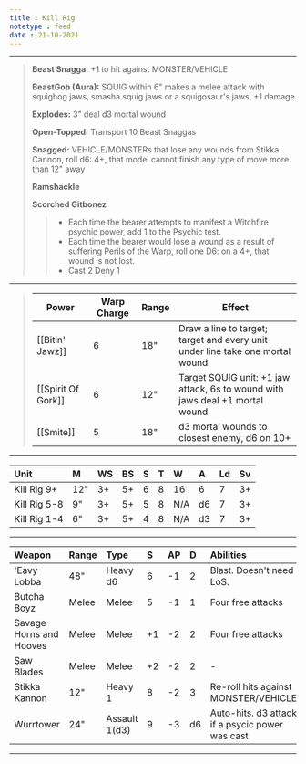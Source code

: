 ```yaml
---
title : Kill Rig
notetype : feed
date : 21-10-2021
---
```


---

> **Beast Snagga:** +1 to hit against MONSTER/VEHICLE
>
> **BeastGob (Aura):** SQUIG within 6" makes a melee attack with squighog jaws, smasha squig jaws or a squigosaur's jaws, +1 damage
>
> **Explodes:** 3" deal d3 mortal wound
>
> **Open-Topped:** Transport 10 Beast Snaggas
> 
> **Snagged:** VEHICLE/MONSTERs that lose any wounds from Stikka Cannon, roll d6: 4+, that model cannot finish any type of move more than 12" away
>
> **Ramshackle**
>
> **Scorched Gitbonez** 
>> - Each time the bearer attempts to manifest a Witchfire psychic power, add 1 to the Psychic test.
>> - Each time the bearer would lose a wound as a result of suffering Perils of the Warp, roll one D6: on a 4+, that wound is not lost.
>> - Cast 2 Deny 1

---

> | Power              | Warp Charge | Range | Effect                                                                        |
> | ------------------ | ----------- | ----- | ----------------------------------------------------------------------------- |
> | [[Bitin' Jawz]]    | 6           | 18"   | Draw a line to target; target and every unit under line take one mortal wound |
> | [[Spirit Of Gork]] | 6           | 12"   | Target SQUIG unit: +1 jaw attack, 6s to wound with jaws deal +1 mortal wound  |
> | [[Smite]]          | 5           | 18"   | d3 mortal wounds to closest enemy, d6 on 10+                                  | 

---

| Unit    | M   | WS  | BS  | S   | T   | W   | A   | Ld  | Sv  |
|:------- |:--- |:--- |:--- |:--- |:--- |:--- |:--- |:--- |:--- |
| Kill Rig 9+ | 12" | 3+ | 5+ | 6 | 8 | 16 | 6 | 7 | 3+ |
| Kill Rig 5-8 | 9" | 3+ | 5+ | 5 | 8 | N/A| d6| 7 | 3+ |
| Kill Rig 1-4 | 6" | 3+ | 5+ | 4 | 8 | N/A| d3| 7 | 3+ |

---

| Weapon                  | Range | Type          | S   | AP  | D   | Abilities                                        |
|:----------------------- |:----- |:------------- |:--- |:--- |:--- |:------------------------------------------------ |
| 'Eavy Lobba             | 48"   | Heavy d6      | 6   | -1  | 2   | Blast. Doesn't need LoS.                         |
| Butcha Boyz             | Melee | Melee         | 5   | -1  | 1   | Four free attacks                                |
| Savage Horns and Hooves | Melee | Melee         | +1  | -2  | 2   | Four free attacks                                |
| Saw Blades              | Melee | Melee         | +2  | -2  | 2   | -                                                |
| Stikka Kannon           | 12"   | Heavy 1       | 8   | -2  | 3   | Re-roll hits against MONSTER/VEHICLEs            |
| Wurrtower               | 24"   | Assault 1(d3) | 9   | -3  | d6  | Auto-hits. d3 attacks if a psycic power was cast |

---